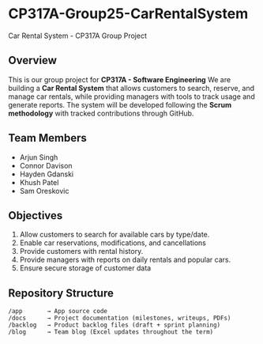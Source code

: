 # CP317A-Group25-CarRentalSystem
Car Rental System - CP317A Group Project

## Overview
This is our group project for **CP317A - Software Engineering**
We are building a **Car Rental System** that allows customers to search, reserve, and manage car rentals, while providing managers with tools to track usage and generate reports.
The system will be developed following the **Scrum methodology** with tracked contributions through GitHub.

## Team Members
- Arjun Singh
- Connor Davison
- Hayden Gdanski
- Khush Patel
- Sam Oreskovic

## Objectives
1. Allow customers to search for available cars by type/date.
2. Enable car reservations, modifications, and cancellations
3. Provide customers with rental history.
4. Provide managers with reports on daily rentals and popular cars.
5. Ensure secure storage of customer data

## Repository Structure
```
/app       → App source code
/docs      → Project documentation (milestones, writeups, PDFs)
/backlog   → Product backlog files (draft + sprint planning)
/blog      → Team blog (Excel updates throughout the term)
```
